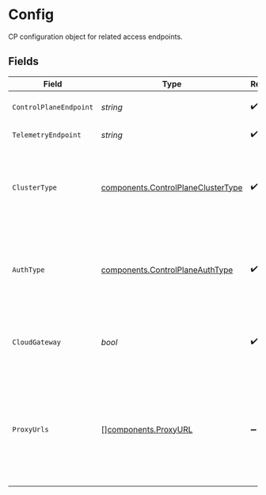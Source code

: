 # Config

CP configuration object for related access endpoints.


## Fields

| Field                                                                                      | Type                                                                                       | Required                                                                                   | Description                                                                                | Example                                                                                    |
| ------------------------------------------------------------------------------------------ | ------------------------------------------------------------------------------------------ | ------------------------------------------------------------------------------------------ | ------------------------------------------------------------------------------------------ | ------------------------------------------------------------------------------------------ |
| `ControlPlaneEndpoint`                                                                     | *string*                                                                                   | :heavy_check_mark:                                                                         | Control Plane Endpoint.                                                                    | https://acfe5f253f.cp.konghq.com                                                           |
| `TelemetryEndpoint`                                                                        | *string*                                                                                   | :heavy_check_mark:                                                                         | Telemetry Endpoint.                                                                        | https://acfe5f253f.tp0.konghq.com                                                          |
| `ClusterType`                                                                              | [components.ControlPlaneClusterType](../../models/components/controlplaneclustertype.md)   | :heavy_check_mark:                                                                         | The ClusterType value of the cluster associated with the Control Plane.                    | CLUSTER_TYPE_CONTROL_PLANE                                                                 |
| `AuthType`                                                                                 | [components.ControlPlaneAuthType](../../models/components/controlplaneauthtype.md)         | :heavy_check_mark:                                                                         | The auth type value of the cluster associated with the Runtime Group.                      | pinned_client_certs                                                                        |
| `CloudGateway`                                                                             | *bool*                                                                                     | :heavy_check_mark:                                                                         | Whether the Control Plane can be used for cloud-gateways.                                  |                                                                                            |
| `ProxyUrls`                                                                                | [][components.ProxyURL](../../models/components/proxyurl.md)                               | :heavy_minus_sign:                                                                         | Array of proxy URLs associated with reaching the data-planes connected to a control-plane. | [<br/>{<br/>"host": "example.com",<br/>"port": 443,<br/>"protocol": "https"<br/>}<br/>]    |